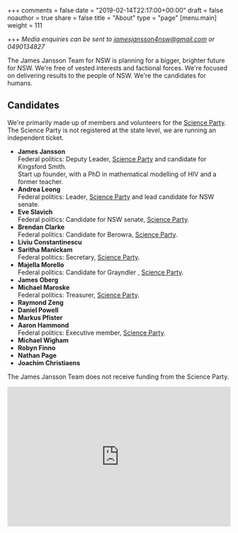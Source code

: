 +++
comments = false
date = "2019-02-14T22:17:00+00:00"
draft = false
noauthor = true
share = false
title = "About"
type = "page"
[menu.main]
weight = 111

+++
*Media enquiries can be sent to jamesjansson4nsw@gmail.com or 0490134827*

The James Jansson Team for NSW is planning for a bigger, brighter future for NSW. We're free of vested interests and factional forces. We're focused on delivering results to the people of NSW. We're the candidates for humans.

## Candidates

We're primarily made up of members and volunteers for the [Science Party](https://www.scienceparty.org.au/). The Science Party is not registered at the state level, we are running an independent ticket. 

- <b>James Jansson </b>
  <br>Federal politics: Deputy Leader, [Science Party](https://scienceparty.org.au) and candidate for Kingsford Smith.
  <br>Start up founder, with a PhD in mathematical modelling of HIV and a former teacher.
- <b>Andrea Leong</b>
  <br>Federal politics: Leader, [Science Party](https://scienceparty.org.au) and lead candidate for NSW senate.
- <b>Eve Slavich</b>
  <br>Federal politics: Candidate for NSW senate, [Science Party](https://scienceparty.org.au).
- <b>Brendan Clarke</b>
  <br>Federal politics: Candidate for Berowra, [Science Party](https://scienceparty.org.au).
- <b>Liviu Constantinescu</b>
- <b>Saritha Manickam</b>
  <br>Federal politics: Secretary, [Science Party](https://scienceparty.org.au).
- <b>Majella Morello</b>
  <br>Federal politics: Candidate for Grayndler , [Science Party](https://scienceparty.org.au).
- <b>James Oberg</b>
- <b>Michael Maroske</b>
  <br>Federal politics: Treasurer, [Science Party](https://scienceparty.org.au).
- <b>Raymond Zeng</b>
- <b>Daniel Powell</b>
- <b>Markus Pfister</b>
- <b>Aaron Hammond</b>
  <br>Federal politics: Executive member, [Science Party](https://scienceparty.org.au).
- <b>Michael Wigham</b>
- <b>Robyn Finno</b>
- <b>Nathan Page</b>
- <b>Joachim Christiaens</b>





The James Jansson Team does not receive funding from the Science Party.

<iframe width="100%" height="315" src="https://www.youtube.com/embed/INmoOv_n8lI?rel=0&amp;controls=1&amp;showinfo=0" frameborder="0" allow="accelerometer; autoplay; encrypted-media; gyroscope; picture-in-picture" allowfullscreen onload="this.height=this.offsetWidth*0.5625; this.offsetWidthStored=this.offsetWidth;(function(self){setInterval(function(){if(self.offsetWidthStored!==self.offsetWidth){self.height=self.offsetWidth*0.5625;}}, 200)})(this);"></iframe>




